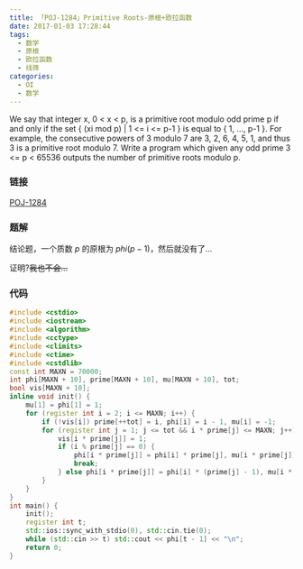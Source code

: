 ```yaml
---
title: 「POJ-1284」Primitive Roots-原根+欧拉函数
date: 2017-01-03 17:28:44
tags:
  - 数学
  - 原根
  - 欧拉函数
  - 线筛
categories:
  - OI
  - 数学
---
```

We say that integer x, 0 < x < p, is a primitive root modulo odd prime p if and only if the set { (xi mod p) | 1 <= i <= p-1 } is equal to { 1, ..., p-1 }. For example, the consecutive powers of 3 modulo 7 are 3, 2, 6, 4, 5, 1, and thus 3 is a primitive root modulo 7.
Write a program which given any odd prime 3 <= p < 65536 outputs the number of primitive roots modulo p.
<!-- more -->
### 链接
[POJ-1284](http://poj.org/problem?id=1284)
### 题解
结论题，一个质数 $p$ 的原根为 $phi(p - 1)$，然后就没有了...

证明?~~我也不会...~~
### 代码
``` cpp
#include <cstdio>
#include <iostream>
#include <algorithm>
#include <cctype>
#include <climits>
#include <ctime>
#include <cstdlib>
const int MAXN = 70000;
int phi[MAXN + 10], prime[MAXN + 10], mu[MAXN + 10], tot;
bool vis[MAXN + 10];
inline void init() {
    mu[1] = phi[1] = 1;
    for (register int i = 2; i <= MAXN; i++) {
        if (!vis[i]) prime[++tot] = i, phi[i] = i - 1, mu[i] = -1;
        for (register int j = 1; j <= tot && i * prime[j] <= MAXN; j++) {
            vis[i * prime[j]] = 1;
            if (i % prime[j] == 0) {
                phi[i * prime[j]] = phi[i] * prime[j], mu[i * prime[j]] = 0;
                break;
            } else phi[i * prime[j]] = phi[i] * (prime[j] - 1), mu[i * prime[j]] = -mu[i];
        }
    }
}
int main() {
    init();
    register int t;
    std::ios::sync_with_stdio(0), std::cin.tie(0);
    while (std::cin >> t) std::cout << phi[t - 1] << "\n";
    return 0;
}
```

